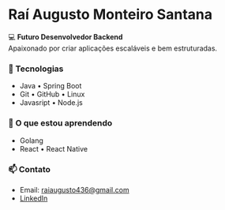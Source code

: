 # Raí Augusto Monteiro Santana

💻 **Futuro Desenvolvedor Backend**  
Apaixonado por criar aplicações escaláveis e bem estruturadas.

### 🚀 Tecnologias
- Java • Spring Boot
- Git • GitHub • Linux
- Javasript • Node.js




### 🌱 O que estou aprendendo
- Golang
- React • React Native


### 📫 Contato
- Email: raiaugusto436@gmail.com
- [LinkedIn](www.linkedin.com/in/raíaugust0)
